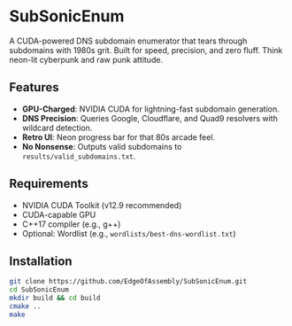 # SubSonicEnum
A CUDA-powered DNS subdomain enumerator that tears through subdomains with 1980s grit. Built for speed, precision, and zero fluff. Think neon-lit cyberpunk and raw punk attitude.

## Features
- **GPU-Charged**: NVIDIA CUDA for lightning-fast subdomain generation.
- **DNS Precision**: Queries Google, Cloudflare, and Quad9 resolvers with wildcard detection.
- **Retro UI**: Neon progress bar for that 80s arcade feel.
- **No Nonsense**: Outputs valid subdomains to `results/valid_subdomains.txt`.

## Requirements
- NVIDIA CUDA Toolkit (v12.9 recommended)
- CUDA-capable GPU
- C++17 compiler (e.g., g++)
- Optional: Wordlist (e.g., `wordlists/best-dns-wordlist.txt`)

## Installation
```bash
git clone https://github.com/EdgeOfAssembly/SubSonicEnum.git
cd SubSonicEnum
mkdir build && cd build
cmake ..
make